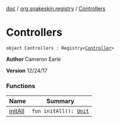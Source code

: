 [doc](../../index.md) / [org.snakeskin.registry](../index.md) / [Controllers](./index.md)

# Controllers

`object Controllers : Registry<`[`Controller`](../../org.snakeskin.controls/-controller/index.md)`>`

**Author**
Cameron Earle

**Version**
12/24/17

### Functions

| Name | Summary |
|---|---|
| [initAll](init-all.md) | `fun initAll(): `[`Unit`](https://kotlinlang.org/api/latest/jvm/stdlib/kotlin/-unit/index.html) |

